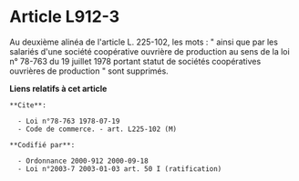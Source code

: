 # Article L912-3

Au deuxième alinéa de l'article L. 225-102, les mots : " ainsi que par les salariés d'une société coopérative ouvrière de
production au sens de la loi n° 78-763 du 19 juillet 1978 portant statut de sociétés coopératives ouvrières de production "
sont supprimés.

**Liens relatifs à cet article**

	**Cite**:

	  - Loi n°78-763 1978-07-19
	  - Code de commerce. - art. L225-102 (M)

	**Codifié par**:

	  - Ordonnance 2000-912 2000-09-18
	  - Loi n°2003-7 2003-01-03 art. 50 I (ratification)
